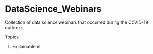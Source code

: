 # DataScience_Webinars
Collection of data science webinars that occurred during the COVID-19 outbreak 


Topics 


1. Explainable AI
